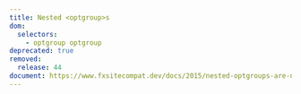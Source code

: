 ```yaml
---
title: Nested <optgroup>s
dom:
  selectors:
    - optgroup optgroup
deprecated: true
removed:
  release: 44
document: https://www.fxsitecompat.dev/docs/2015/nested-optgroups-are-no-longer-allowed/
---
```

